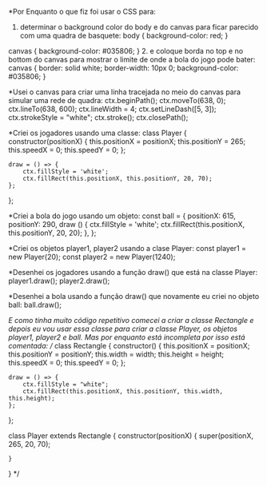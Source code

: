 *Por Enquanto o que fiz foi usar o CSS para:
1. determinar o background color do body e do canvas para ficar parecido com uma quadra de basquete:
body {
    background-color: red;
}

canvas {
    background-color: #035806;
}
2. e coloque borda no top e no bottom do canvas para mostrar o limite de onde a bola do jogo pode bater:
canvas {
    border: solid white;
    border-width: 10px 0;
    background-color: #035806;
}

*Usei o canvas para criar uma linha tracejada no meio do canvas para simular uma rede de quadra:
ctx.beginPath();
ctx.moveTo(638, 0);
ctx.lineTo(638, 600);
ctx.lineWidth = 4;
ctx.setLineDash([5, 3]);
ctx.strokeStyle = "white";
ctx.stroke();
ctx.closePath();

*Criei os jogadores usando uma classe:
class Player {
    constructor(positionX) {
        this.positionX = positionX;
        this.positionY = 265;
        this.speedX = 0;
        this.speedY = 0;
    };

    draw = () => {
        ctx.fillStyle = 'white';
        ctx.fillRect(this.positionX, this.positionY, 20, 70);
    };
};

*Criei a bola do jogo usando um objeto:
const ball = {
    positionX: 615,
    positionY: 290,
    draw () {
        ctx.fillStyle = 'white';
        ctx.fillRect(this.positionX, this.positionY, 20, 20);
    },
};

*Criei os objetos player1, player2 usando a clase Player:
const player1 = new Player(20);
const player2 = new Player(1240);

*Desenhei os jogadores usando a função draw() que está na classe Player:
player1.draw();
player2.draw();

*Desenhei a bola usando a função draw() que novamente eu criei no objeto ball:
ball.draw();

*E como tinha muito código repetitivo comecei a criar a classe Rectangle e depois eu vou usar essa classe para criar
a classe Player, os objetos player1, player2 e ball. Mas por enquanto está incompleta por isso está comentada:
/*
class Rectangle {
    constructor() {
        this.positionX = positionX;
        this.positionY = positionY;
        this.width = width;
        this.height = height;
        this.speedX = 0;
        this.speedY = 0;
    };

    draw = () => {
        ctx.fillStyle = "white";
        ctx.fillRect(this.positionX, this.positionY, this.width, this.height);
    };
};

class Player extends Rectangle {
    constructor(positionX) {
        super(positionX, 265, 20, 70);

    }
} */
